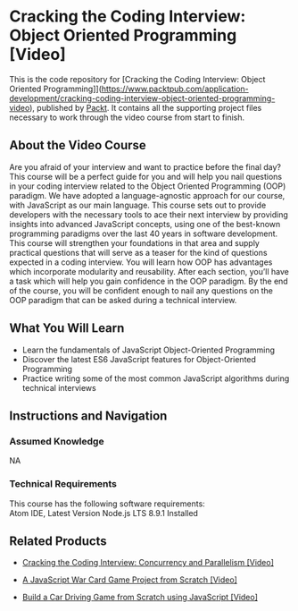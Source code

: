 # Cracking the Coding Interview: Object Oriented Programming [Video]
This is the code repository for [Cracking the Coding Interview: Object Oriented Programming]](https://www.packtpub.com/application-development/cracking-coding-interview-object-oriented-programming-video), published by [Packt](https://www.packtpub.com/?utm_source=github). It contains all the supporting project files necessary to work through the video course from start to finish.
## About the Video Course
Are you afraid of your interview and want to practice before the final day? This course will be a perfect guide for you and will help you nail questions in your coding interview related to the Object Oriented Programming (OOP) paradigm. We have adopted a language-agnostic approach for our course, with JavaScript as our main language. 
This course sets out to provide developers with the necessary tools to ace their next interview by providing insights into advanced JavaScript concepts, using one of the best-known programming paradigms over the last 40 years in software development. This course will strengthen your foundations in that area and supply practical questions that will serve as a teaser for the kind of questions expected in a coding interview. You will learn how OOP has advantages which incorporate modularity and reusability. 
After each section, you’ll have a task which will help you gain confidence in the OOP paradigm. By the end of the course, you will be confident enough to nail any questions on the OOP paradigm that can be asked during a technical interview.

<H2>What You Will Learn</H2>
<DIV class=book-info-will-learn-text>
<UL>
<LI>Learn the fundamentals of JavaScript Object-Oriented Programming 
<LI>Discover the latest ES6 JavaScript features for Object-Oriented Programming
<LI>Practice writing some of the most common JavaScript algorithms during technical interviews </LI></UL></DIV>

## Instructions and Navigation
### Assumed Knowledge
NA  
### Technical Requirements
This course has the following software requirements:<br/>
Atom IDE, Latest Version
Node.js LTS 8.9.1 Installed

## Related Products
* [Cracking the Coding Interview: Concurrency and Parallelism [Video]](https://www.packtpub.com/application-development/cracking-coding-interview-concurrency-and-parallelism-video)

* [A JavaScript War Card Game Project from Scratch [Video]](https://www.packtpub.com/application-development/javascript-war-card-game-project-scratch-video?utm_source=github&utm_medium=repository&utm_campaign=9781789809459)

* [Build a Car Driving Game from Scratch using JavaScript [Video]](https://www.packtpub.com/application-development/build-car-driving-game-scratch-using-javascript-video?utm_source=github&utm_medium=repository&utm_campaign=9781838824648)


